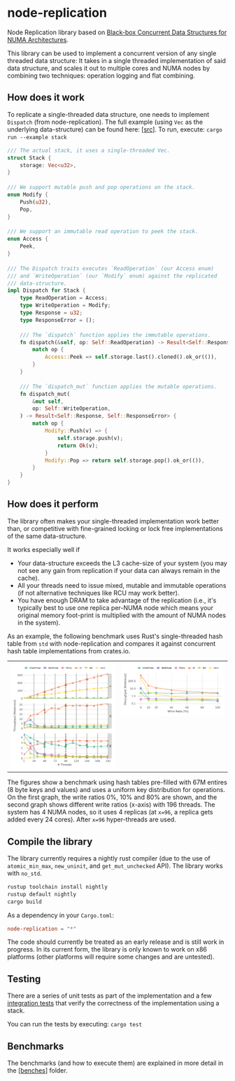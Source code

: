 # node-replication

Node Replication library based on [Black-box Concurrent Data Structures for NUMA
Architectures](https://dl.acm.org/citation.cfm?id=3037721).

This library can be used to implement a concurrent version of any single
threaded data structure: It takes in a single threaded implementation of said
data structure, and scales it out to multiple cores and NUMA nodes by combining
two techniques: operation logging and flat combining.

## How does it work

To replicate a single-threaded data structure, one needs to implement `Dispatch`
(from node-replication). The full example (using `Vec` as the underlying
data-structure) can be found here: [[src](examples/stack.rs)]. To run, execute:
`cargo run --example stack`

```rust
/// The actual stack, it uses a single-threaded Vec.
struct Stack {
    storage: Vec<u32>,
}

/// We support mutable push and pop operations on the stack.
enum Modify {
    Push(u32),
    Pop,
}

/// We support an immutable read operation to peek the stack.
enum Access {
    Peek,
}

/// The Dispatch traits executes `ReadOperation` (our Access enum)
/// and `WriteOperation` (our `Modify` enum) against the replicated
/// data-structure.
impl Dispatch for Stack {
    type ReadOperation = Access;
    type WriteOperation = Modify;
    type Response = u32;
    type ResponseError = ();

    /// The `dispatch` function applies the immutable operations.
    fn dispatch(&self, op: Self::ReadOperation) -> Result<Self::Response, Self::ResponseError> {
        match op {
            Access::Peek => self.storage.last().cloned().ok_or(()),
        }
    }

    /// The `dispatch_mut` function applies the mutable operations.
    fn dispatch_mut(
        &mut self,
        op: Self::WriteOperation,
    ) -> Result<Self::Response, Self::ResponseError> {
        match op {
            Modify::Push(v) => {
                self.storage.push(v);
                return Ok(v);
            }
            Modify::Pop => return self.storage.pop().ok_or(()),
        }
    }
}
```

## How does it perform

The library often makes your single-threaded implementation work better than, or
competitive with fine-grained locking or lock free implementations of the same
data-structure.

It works especially well if

- Your data-structure exceeds the L3 cache-size of your system (you may not see
  any gain from replication if your data can always remain in the cache).
- All your threads need to issue mixed, mutable and immutable operations (if
  not alternative techniques like RCU may work better).
- You have enough DRAM to take advantage of the replication (i.e., it's
  typically best to use one replica per-NUMA node which means your original
  memory foot-print is multiplied with the amount of NUMA nodes in the system).

As an example, the following benchmark uses Rust's single-threaded hash table
from `std` with node-replication and compares it against concurrent hash table
implementations from crates.io.

<table>
  <tr>
    <td valign="top"><a href="/benches/graphs/skylake4x-throughput-vs-cores.png?raw=true">
    <img src="/benches/graphs/skylake4x-throughput-vs-cores.png?raw=true" alt="Throughput of node-replicated HT" />
</a></td>
    <td valign="top"><a href="/benches/graphs/skylake4x-throughput-vs-cores.png?raw=true">
    <img src="/benches/graphs/skylake4x-throughput-vs-wr.png?raw=true" alt="Different write ratios with 196 threads" /></td>
  </tr>
</table>

The figures show a benchmark using hash tables pre-filled with 67M entires (8
byte keys and values) and uses a uniform key distribution for operations. On the
first graph, the write ratios 0%, 10% and 80% are shown, and the second graph
shows different write ratios (x-axis) with 196 threads. The system has 4 NUMA
nodes, so it uses 4 replicas (at `x=96`, a replica gets added every 24 cores).
After `x=96` hyper-threads are used.

## Compile the library

The library currently requires a nightly rust compiler (due to the use of
`atomic_min_max`, `new_uninit`, and `get_mut_unchecked` API). The library works
with `no_std`.

```bash
rustup toolchain install nightly
rustup default nightly
cargo build
```

As a dependency in your `Cargo.toml`:

```toml
node-replication = "*"
```

The code should currently be treated as an early release and is still work in
progress. In its current form, the library is only known to work on x86
platforms (other platforms will require some changes and are untested).

## Testing

There are a series of unit tests as part of the implementation and a few
[integration tests](./tests) that verify the correctness of the implementation
using a stack.

You can run the tests by executing: `cargo test`

## Benchmarks

The benchmarks (and how to execute them) are explained in more detail in the
[[benches](benches/README.md)] folder.
